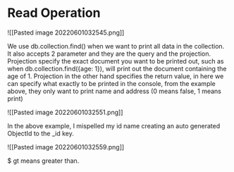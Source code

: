 # Read Operation

![[Pasted image 20220601032545.png]]

We use db.collection.find() when we want to print all data in the collection. It also accepts 2 parameter and they are the query and the projection. Projection specify the exact document you want to be printed out, such as when  db.collection.find({age: 1}), will print out the document containing the age of 1. Projection in the other hand specifies the return value, in here we can specify what exactly to be printed in the console, from the example above, they only want to print name and address (0 means false, 1 means print) 

![[Pasted image 20220601032551.png]]

In the above example, I mispelled my id name creating an auto generated ObjectId to the \_id key. 

![[Pasted image 20220601032559.png]]

$ gt means greater than. 
